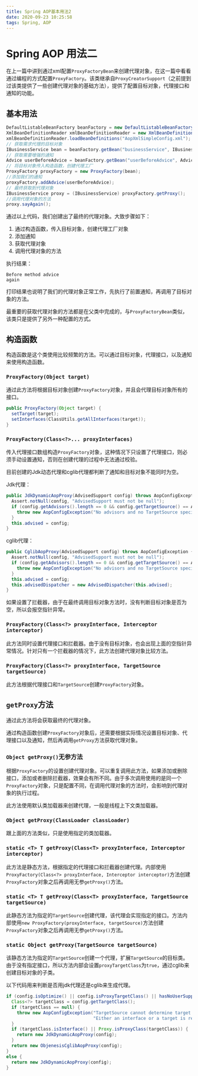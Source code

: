 ```yaml
---
title: Spring AOP基本用法2
date: 2020-09-23 10:25:58
tags: Spring, AOP
---
```


# Spring AOP 用法二

在上一篇中讲到通过xml配置`ProxyFactoryBean`来创建代理对象，在这一篇中看看通过编程的方式配置`ProxyFactory`。该类继承自`ProxyCreatorSupport`（之前提到过该类提供了一些创建代理对象的基础方法），提供了配置目标对象，代理接口和通知的功能。

## 基本用法

```java
DefaultListableBeanFactory beanFactory = new DefaultListableBeanFactory();
XmlBeanDefinitionReader xmlBeanDefinitionReader = new XmlBeanDefinitionReader(beanFactory);
xmlBeanDefinitionReader.loadBeanDefinitions("AopXmlSimpleConfig.xml");
// 获取需求代理的目标对象
IBusinessService bean = beanFactory.getBean("businessService", IBusinessService.class);
// 获取需要增强的通知
Advice userBeforeAdvice = beanFactory.getBean("userBeforeAdvice", Advice.class);
// 将目标对象传入构造函数，创建代理工厂
ProxyFactory proxyFactory = new ProxyFactory(bean);
//添加我们的通知
proxyFactory.addAdvice(userBeforeAdvice);
// 最终获取到代理对象
IBusinessService proxy = (IBusinessService) proxyFactory.getProxy();
//调用代理对象的方法
proxy.sayAgain();
```

通过以上代码，我们创建出了最终的代理对象。大致步骤如下：

1. 通过构造函数，传入目标对象，创建代理工厂对象
2. 添加通知
3. 获取代理对象
4. 调用代理对象的方法

执行结果：

```
Before method advice
again
```

打印结果也说明了我们的代理对象正常工作，先执行了前置通知，再调用了目标对象的方法。

最重要的获取代理对象的方法都是在父类中完成的，与`ProxyFactoryBean`类似，该类只是提供了另外一种配置的方式。

## 构造函数

构造函数是这个类使用比较频繁的方法。可以通过目标对象，代理接口，以及通知来使用构造函数。

### `ProxyFactory(Object target)`

通过此方法将根据目标对象创建`ProxyFactory`对象，并且会代理目标对象所有的接口。

```java
public ProxyFactory(Object target) {
  setTarget(target);
  setInterfaces(ClassUtils.getAllInterfaces(target));
}
```



### `ProxyFactory(Class<?>... proxyInterfaces)`

传入代理接口数组构造`ProxyFactory`对象，这种情况下只设置了代理接口，则必须手动设置通知，否则在创建代理的过程中无法通过校验。

目前创建的Jdk动态代理和cglib代理都判断了通知和目标对象不能同时为空。

Jdk代理：

```java
public JdkDynamicAopProxy(AdvisedSupport config) throws AopConfigException {
  Assert.notNull(config, "AdvisedSupport must not be null");
  if (config.getAdvisors().length == 0 && config.getTargetSource() == AdvisedSupport.EMPTY_TARGET_SOURCE) {
    throw new AopConfigException("No advisors and no TargetSource specified");
  }
  this.advised = config;
}
```

cglib代理：

```java
public CglibAopProxy(AdvisedSupport config) throws AopConfigException {
  Assert.notNull(config, "AdvisedSupport must not be null");
  if (config.getAdvisors().length == 0 && config.getTargetSource() == AdvisedSupport.EMPTY_TARGET_SOURCE) {
    throw new AopConfigException("No advisors and no TargetSource specified");
  }
  this.advised = config;
  this.advisedDispatcher = new AdvisedDispatcher(this.advised);
}
```

如果设置了拦截器，由于在最终调用目标对象方法时，没有判断目标对象是否为空，所以会报空指针异常。

### `ProxyFactory(Class<?> proxyInterface, Interceptor interceptor)`

此方法同时设置代理接口和拦截器。由于没有目标对象，也会出现上面的空指针异常情况。针对只有一个拦截器的情况下，此方法创建代理对象比较方法。

### `ProxyFactory(Class<?> proxyInterface, TargetSource targetSource)`

此方法根据代理接口和`TargetSource`创建`ProxyFactory`对象。

## `getProxy`方法

通过此方法将会获取最终的代理对象。

通过构造函数创建`ProxyFactory`对象后，还需要根据实际情况设置目标对象、代理接口以及通知，然后再调用`getProxy`方法获取代理对象。

### `Object getProxy()`无参方法

根据`ProxyFactory`的设置创建代理对象。可以重复调用此方法，如果添加或删除接口，添加或者删除拦截器，效果会有所不同。由于多次调用使用的是同一个`ProxyFactory`对象，只是配置不同，在调用代理对象的方法时，会影响到代理对象的执行过程。

此方法使用默认类加载器来创建代理，一般是线程上下文类加载器。

### `Object getProxy(ClassLoader classLoader)`

跟上面的方法类似，只是使用指定的类加载器。

### `static <T> T getProxy(Class<T> proxyInterface, Interceptor interceptor)`

此方法是静态方法，根据指定的代理接口和拦截器创建代理。内部使用`ProxyFactory(Class<?> proxyInterface, Interceptor interceptor)`方法创建`ProxyFactory`对象之后再调用无参`getProxy()`方法。

### ` static <T> T getProxy(Class<T> proxyInterface, TargetSource targetSource) `

此静态方法为指定的`TargetSource`创建代理，该代理会实现指定的接口。方法内部使用`new ProxyFactory(proxyInterface, targetSource)`方法创建`ProxyFactory`对象之后再调用无参`getProxy()`方法。

### `static Object getProxy(TargetSource targetSource)`

该静态方法为指定的`TargetSource`创建一个代理，扩展`TargetSource`的目标类。由于没有指定接口，所以方法内部会设置`proxyTargetClass`为`true`，通过cglib来创建目标对象的子类。

以下代码用来判断是否用jdk代理还是cglib来生成代理。

```java
if (config.isOptimize() || config.isProxyTargetClass() || hasNoUserSuppliedProxyInterfaces(config)) {
  Class<?> targetClass = config.getTargetClass();
  if (targetClass == null) {
    throw new AopConfigException("TargetSource cannot determine target class: " +
                                 "Either an interface or a target is required for proxy creation.");
  }
  if (targetClass.isInterface() || Proxy.isProxyClass(targetClass)) {
    return new JdkDynamicAopProxy(config);
  }
  return new ObjenesisCglibAopProxy(config);
}
else {
  return new JdkDynamicAopProxy(config);
}
```



